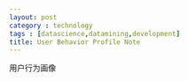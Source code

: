 ```yaml
---
layout: post
category : technology
tags : [datascience,datamining,development]
title: User Behavior Profile Note
---
```


用户行为画像
